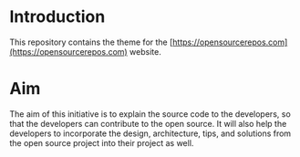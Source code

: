 # Introduction

This repository contains the theme for the [https://opensourcerepos.com](https://opensourcerepos.com) website.

# Aim

The aim of this initiative is to explain the source code to the developers, so that the developers can contribute to the open source. It will also help the developers to incorporate the design, architecture, tips, and solutions from the open source project into their project as well.